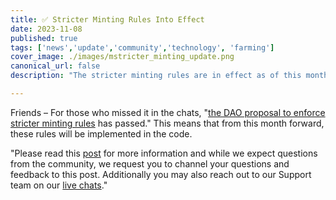 ```yaml
---
title: ✅️ Stricter Minting Rules Into Effect
date: 2023-11-08
published: true
tags: ['news','update','community','technology', 'farming']
cover_image: ./images/mstricter_minting_update.png
canonical_url: false
description: "The stricter minting rules are in effect as of this month, for anyone that missed the updates please dive in to know more."

---
```


Friends – For those who missed it in the chats, "[the DAO proposal to enforce stricter minting rules](https://forum.threefold.io/t/gep-for-stricter-minting-rules/4107) has passed." This means that from this month forward, these rules will be implemented in the code.


"Please read this [post](https://forum.threefold.io/t/stricter-minting-rules/4127) for more information and while we expect questions from the community, we request you to channel your questions and feedback to this post. Additionally you may also reach out to our Support team on our [live chats](https://threefoldfaq.crisp.help/en/)."
